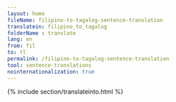 ```yaml
---
layout: home
fileName: filipino-to-tagalog-sentence-translation
translatein: filipino_to_tagalog
folderName : translate
lang: en
from: fil
to: tl
permalink: /filipino-to-tagalog-sentence-translation
tool: sentence-translations
nointernationalization: true
---
```

{% include section/translateinto.html %}
